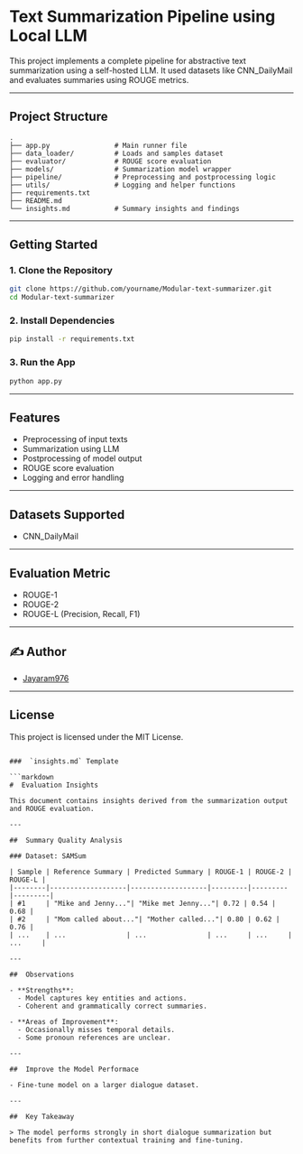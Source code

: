 #  Text Summarization Pipeline using Local LLM

This project implements a complete pipeline for abstractive text summarization using a self-hosted LLM. It used datasets like CNN_DailyMail and evaluates summaries using ROUGE metrics.

---

##  Project Structure

```
.
├── app.py                # Main runner file
├── data_loader/          # Loads and samples dataset
├── evaluator/            # ROUGE score evaluation
├── models/               # Summarization model wrapper
├── pipeline/             # Preprocessing and postprocessing logic
├── utils/                # Logging and helper functions
├── requirements.txt
├── README.md
└── insights.md           # Summary insights and findings
```

---

##  Getting Started

### 1. Clone the Repository
```bash
git clone https://github.com/yourname/Modular-text-summarizer.git
cd Modular-text-summarizer
```

### 2. Install Dependencies
```bash
pip install -r requirements.txt
```

### 3. Run the App
```bash
python app.py
```

---

##  Features

-  Preprocessing of input texts
-  Summarization using LLM
-  Postprocessing of model output
-  ROUGE score evaluation
-  Logging and error handling

---

##  Datasets Supported

- CNN_DailyMail

---

##  Evaluation Metric

- ROUGE-1
- ROUGE-2
- ROUGE-L (Precision, Recall, F1)

---

## ✍ Author

- [Jayaram976](https://github.com/yourname)

---

##  License

This project is licensed under the MIT License.
```

###  `insights.md` Template

```markdown
#  Evaluation Insights

This document contains insights derived from the summarization output and ROUGE evaluation.

---

##  Summary Quality Analysis

### Dataset: SAMSum

| Sample | Reference Summary | Predicted Summary | ROUGE-1 | ROUGE-2 | ROUGE-L |
|--------|-------------------|-------------------|---------|---------|---------|
| #1     | "Mike and Jenny..."| "Mike met Jenny..."| 0.72 | 0.54 | 0.68 |
| #2     | "Mom called about..."| "Mother called..."| 0.80 | 0.62 | 0.76 |
| ...    | ...               | ...               | ...     | ...     | ...     |

---

##  Observations

- **Strengths**:
  - Model captures key entities and actions.
  - Coherent and grammatically correct summaries.

- **Areas of Improvement**:
  - Occasionally misses temporal details.
  - Some pronoun references are unclear.

---

##  Improve the Model Performace

- Fine-tune model on a larger dialogue dataset.

---

##  Key Takeaway

> The model performs strongly in short dialogue summarization but benefits from further contextual training and fine-tuning.
```

